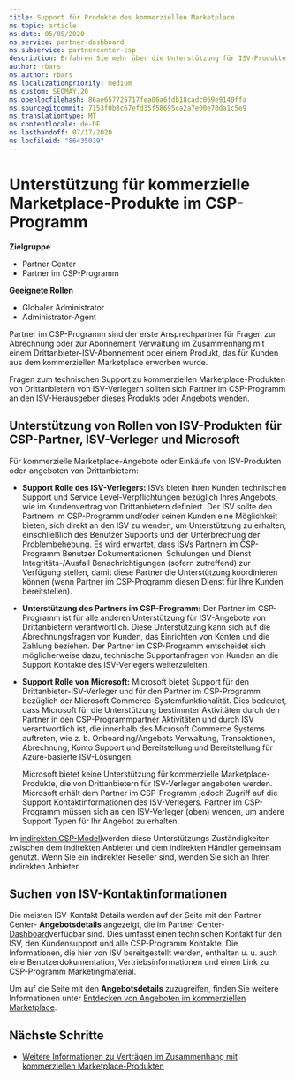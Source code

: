 ```yaml
---
title: Support für Produkte des kommerziellen Marketplace
ms.topic: article
ms.date: 05/05/2020
ms.service: partner-dashboard
ms.subservice: partnercenter-csp
description: Erfahren Sie mehr über die Unterstützung für ISV-Produkte von Drittanbietern oder Abonnements im kommerziellen Marketplace des CSP-Programms.
author: rbars
ms.author: rbars
ms.localizationpriority: medium
ms.custom: SEOMAY.20
ms.openlocfilehash: 86ae657725717fea06a6fdb18cadc069e9140ffa
ms.sourcegitcommit: 7153f0b8c67efd35f58695ca2a7e00e70da1c5e9
ms.translationtype: MT
ms.contentlocale: de-DE
ms.lasthandoff: 07/17/2020
ms.locfileid: "86435039"
---
```

# <a name="support-for-commercial-marketplace-products-in-the-csp-program"></a>Unterstützung für kommerzielle Marketplace-Produkte im CSP-Programm

**Zielgruppe**

- Partner Center
- Partner im CSP-Programm

**Geeignete Rollen**

- Globaler Administrator
- Administrator-Agent

Partner im CSP-Programm sind der erste Ansprechpartner für Fragen zur Abrechnung oder zur Abonnement Verwaltung im Zusammenhang mit einem Drittanbieter-ISV-Abonnement oder einem Produkt, das für Kunden aus dem kommerziellen Marketplace erworben wurde.

Fragen zum technischen Support zu kommerziellen Marketplace-Produkten von Drittanbietern von ISV-Verlegern sollten sich Partner im CSP-Programm an den ISV-Herausgeber dieses Produkts oder Angebots wenden.

## <a name="support-roles-of-isv-products-for-csp-partners-isv-publishers-and-microsoft"></a>Unterstützung von Rollen von ISV-Produkten für CSP-Partner, ISV-Verleger und Microsoft

Für kommerzielle Marketplace-Angebote oder Einkäufe von ISV-Produkten oder-angeboten von Drittanbietern:

- **Support Rolle des ISV-Verlegers:** ISVs bieten ihren Kunden technischen Support und Service Level-Verpflichtungen bezüglich Ihres Angebots, wie im Kundenvertrag von Drittanbietern definiert. Der ISV sollte den Partnern im CSP-Programm und/oder seinen Kunden eine Möglichkeit bieten, sich direkt an den ISV zu wenden, um Unterstützung zu erhalten, einschließlich des Benutzer Supports und der Unterbrechung der Problembehebung. Es wird erwartet, dass ISVs Partnern im CSP-Programm Benutzer Dokumentationen, Schulungen und Dienst Integritäts-/Ausfall Benachrichtigungen (sofern zutreffend) zur Verfügung stellen, damit diese Partner die Unterstützung koordinieren können (wenn Partner im CSP-Programm diesen Dienst für Ihre Kunden bereitstellen).

- **Unterstützung des Partners im CSP-Programm:** Der Partner im CSP-Programm ist für alle anderen Unterstützung für ISV-Angebote von Drittanbietern verantwortlich. Diese Unterstützung kann sich auf die Abrechnungsfragen von Kunden, das Einrichten von Konten und die Zahlung beziehen. Der Partner im CSP-Programm entscheidet sich möglicherweise dazu, technische Supportanfragen von Kunden an die Support Kontakte des ISV-Verlegers weiterzuleiten.

- **Support Rolle von Microsoft:** Microsoft bietet Support für den Drittanbieter-ISV-Verleger und für den Partner im CSP-Programm bezüglich der Microsoft Commerce-Systemfunktionalität. Dies bedeutet, dass Microsoft für die Unterstützung bestimmter Aktivitäten durch den Partner in den CSP-Programmpartner Aktivitäten und durch ISV verantwortlich ist, die innerhalb des Microsoft Commerce Systems auftreten, wie z. b. Onboarding/Angebots Verwaltung, Transaktionen, Abrechnung, Konto Support und Bereitstellung und Bereitstellung für Azure-basierte ISV-Lösungen.

    Microsoft bietet keine Unterstützung für kommerzielle Marketplace-Produkte, die von Drittanbietern für ISV-Verleger angeboten werden. Microsoft erhält dem Partner im CSP-Programm jedoch Zugriff auf die Support Kontaktinformationen des ISV-Verlegers. Partner im CSP-Programm müssen sich an den ISV-Verleger (oben) wenden, um andere Support Typen für Ihr Angebot zu erhalten.

Im [indirekten CSP-Modell](csp-overview.md#indirect-model)werden diese Unterstützungs Zuständigkeiten zwischen dem indirekten Anbieter und dem indirekten Händler gemeinsam genutzt. Wenn Sie ein indirekter Reseller sind, wenden Sie sich an Ihren indirekten Anbieter.

## <a name="how-to-find-isv-contact-information"></a>Suchen von ISV-Kontaktinformationen

Die meisten ISV-Kontakt Details werden auf der Seite mit den Partner Center- **Angebotsdetails** angezeigt, die im Partner Center- [Dashboard](https://partner.microsoft.com/dashboard)verfügbar sind. Dies umfasst einen technischen Kontakt für den ISV, den Kundensupport und alle CSP-Programm Kontakte. Die Informationen, die hier von ISV bereitgestellt werden, enthalten u. u. auch eine Benutzerdokumentation, Vertriebsinformationen und einen Link zu CSP-Programm Marketingmaterial.

Um auf die Seite mit den **Angebotsdetails** zuzugreifen, finden Sie weitere Informationen unter [Entdecken von Angeboten im kommerziellen Marketplace](csp-commercial-marketplace-discover.md#view-marketplace-offers-in-partner-center).

## <a name="next-steps"></a>Nächste Schritte

- [Weitere Informationen zu Verträgen im Zusammenhang mit kommerziellen Marketplace-Produkten](csp-commercial-marketplace-contracting.md)
